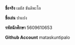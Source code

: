 ﻿**ชื่อจริง** เมธัส ขันติพะโล

**ชื่อเล่น** ปาแปง

**รหัสนักศึกษา** 5609610653

**Github Account** mataskuntipalo